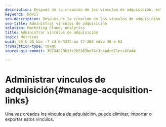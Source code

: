 ```yaml
---
description: Después de la creación de los vínculos de adquisición, estos se pueden eliminar, importar y exportar.
keywords: móvil
seo-description: Después de la creación de los vínculos de adquisición, estos se pueden eliminar, importar y exportar.
seo-title: Administrar vínculos de adquisición
solution: Marketing Cloud, Analytics
title: Administrar vínculos de adquisición
topic: Métricas
uuid: 06 b 35 bbc -7 cd 6-4375-aa 17-204 edab 40 e 62
translation-type: tm+mt
source-git-commit: 3b744229b3fc288363be74c3c4adcd71ecc4fad4

---
```



# Administrar vínculos de adquisición{#manage-acquisition-links}

Una vez creados los vínculos de adquisición, puede eliminar, importar o exportar estos vínculos.